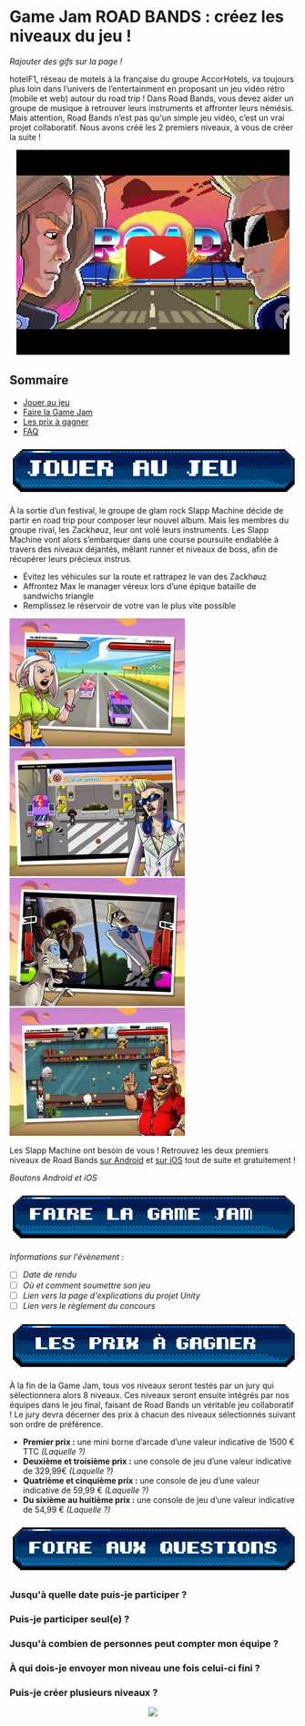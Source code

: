 # Game Jam ROAD BANDS : créez les niveaux du jeu !

*Rajouter des gifs sur la page !*

hotelF1, réseau de motels à la française du groupe AccorHotels, va toujours plus loin dans l’univers de l’entertainment en proposant un jeu vidéo rétro (mobile et web) autour du road trip ! Dans Road Bands, vous devez aider un groupe de musique à retrouver leurs instruments et affronter leurs némésis. Mais attention, Road Bands n’est pas qu'un simple jeu vidéo, c’est un vrai projet collaboratif. Nous avons créé les 2 premiers niveaux, à vous de créer la suite !

<p align="center">
    <a target="_blank" href="http://www.youtube.com/watch?feature=player_embedded&v=35mA3UNQ-yk"><img src="images/youtube.jpg" alt="Video Road Bands"/></a>
</p>

## Sommaire

- [Jouer au jeu](#jouer-au-jeu)
- [Faire la Game Jam](#faire-la-game-jam)
- [Les prix à gagner](#les-prix)
- [FAQ](#faq)

![Jouer au jeu](images/titre1.png)
<a name="jouer-au-jeu"></a>

À la sortie d’un festival, le groupe de glam rock Slapp Machine décide de partir en road trip pour composer leur nouvel album. Mais les membres du groupe rival, les Zackhøuz, leur ont volé leurs instruments. Les Slapp Machine vont alors s’embarquer dans une course poursuite endiablée à travers des niveaux déjantés, mêlant runner et niveaux de boss, afin de récupérer leurs précieux instrus.

* Évitez les véhicules sur la route et rattrapez le van des Zackhøuz
* Affrontez Max le manager véreux lors d’une épique bataille de sandwichs triangle
* Remplissez le réservoir de votre van le plus vite possible

![Rattrapez le van des Zackhøuz !](images/img1.jpg)
![Les Zackhøuz vous ont volé vos instruments !](images/img2.jpg)
![Remplissez le réservoir de votre van !](images/img3.jpg)
![Affrontez Max le manager véreux !](images/img5.jpg)

Les Slapp Machine ont besoin de vous ! Retrouvez les deux premiers niveaux de Road Bands [sur Android](https://play.google.com/store/apps/details?id=fr.hf1.roadband) et [sur iOS](https://itunes.apple.com/app/id1256521725) tout de suite et gratuitement !

*Boutons Android et iOS*

![Faire la Game Jam](images/titre2.png)
<a name="faire-la-game-jam"></a>

*Informations sur l'évènement :* 
- [ ] *Date de rendu*
- [ ] *Où et comment soumettre son jeu*
- [ ] *Lien vers la page d'explications du projet Unity*
- [ ] *Lien vers le règlement du concours*

![Les prix à gagner](images/titre3.png)
<a name="les-prix"></a>

À la fin de la Game Jam, tous vos niveaux seront testés par un jury qui sélectionnera alors 8 niveaux. Ces niveaux seront ensuite intégrés par nos équipes dans le jeu final, faisant de Road Bands un véritable jeu collaboratif ! Le jury devra décerner des prix à chacun des niveaux sélectionnés suivant son ordre de préférence.

- **Premier prix :** une mini borne d’arcade d’une valeur indicative de 1500 € TTC *(Laquelle ?)*
- **Deuxième et troisième prix :** une console de jeu d’une valeur indicative de 329,99€ *(Laquelle ?)*
- **Quatrième et cinquième prix :** une console de jeu d’une valeur indicative de 59,99 € *(Laquelle ?)*
- **Du sixième au huitième prix :** une console de jeu d’une valeur indicative de 54,99 € *(Laquelle ?)*

![Foire aux questions](images/titre4.png)
<a name="faq"></a>

### Jusqu'à quelle date puis-je participer ?

### Puis-je participer seul(e) ?

### Jusqu'à combien de personnes peut compter mon équipe ?

### À qui dois-je envoyer mon niveau une fois celui-ci fini ?

### Puis-je créer plusieurs niveaux ?

<p align="center">
    <img src="https://user-images.githubusercontent.com/29977168/28116277-c23a7cce-6708-11e7-927c-5a6bd911da85.png"
         style="width: 200; height:auto;"
    >
</p>